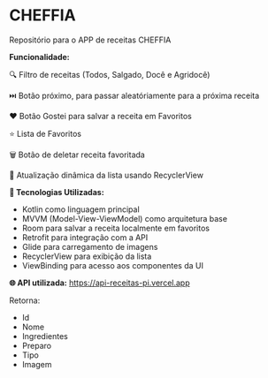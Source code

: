 # CHEFFIA
Repositório para o APP de receitas CHEFFIA

**Funcionalidade:**

🔍 Filtro de receitas (Todos, Salgado, Docê e Agridocê)

⏭️ Botão próximo, para passar aleatóriamente para a próxima receita

❤️ Botão Gostei para salvar a receita em Favoritos

⭐ Lista de Favoritos

🗑️ Botão de deletar receita favoritada

🔄 Atualização dinâmica da lista usando RecyclerView

**🧠 Tecnologias Utilizadas:**
- Kotlin como linguagem principal
- MVVM (Model-View-ViewModel) como arquitetura base
- Room para salvar a receita localmente em favoritos
- Retrofit para integração com a API
- Glide para carregamento de imagens
- RecyclerView para exibição da lista
- ViewBinding para acesso aos componentes da UI

**🌐 API utilizada:**
https://api-receitas-pi.vercel.app

Retorna:
- Id
- Nome
- Ingredientes
- Preparo
- Tipo
- Imagem
